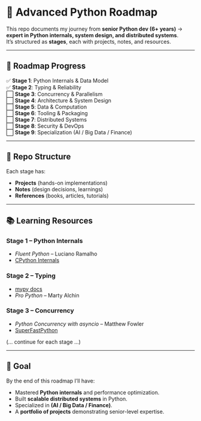 # 🐍 Advanced Python Roadmap

This repo documents my journey from **senior Python dev (6+ years)** → **expert in Python internals, system design, and distributed systems**.  
It’s structured as **stages**, each with projects, notes, and resources.

---

## 🚦 Roadmap Progress

✅ **Stage 1**: Python Internals & Data Model  
✅ **Stage 2**: Typing & Reliability  
⬜ **Stage 3**: Concurrency & Parallelism  
⬜ **Stage 4**: Architecture & System Design  
⬜ **Stage 5**: Data & Computation  
⬜ **Stage 6**: Tooling & Packaging  
⬜ **Stage 7**: Distributed Systems  
⬜ **Stage 8**: Security & DevOps  
⬜ **Stage 9**: Specialization (AI / Big Data / Finance)  

---

## 📂 Repo Structure
Each stage has:
- **Projects** (hands-on implementations)
- **Notes** (design decisions, learnings)
- **References** (books, articles, tutorials)

---

## 📚 Learning Resources

### Stage 1 – Python Internals
- *Fluent Python* – Luciano Ramalho
- [CPython Internals](https://realpython.com/cpython-internals)

### Stage 2 – Typing
- [mypy docs](https://mypy.readthedocs.io)
- *Pro Python* – Marty Alchin

### Stage 3 – Concurrency
- *Python Concurrency with asyncio* – Matthew Fowler
- [SuperFastPython](https://superfastpython.com)

(... continue for each stage ...)

---

## 🎯 Goal
By the end of this roadmap I’ll have:
- Mastered **Python internals** and performance optimization.
- Built **scalable distributed systems** in Python.
- Specialized in **(AI / Big Data / Finance)**.
- A **portfolio of projects** demonstrating senior-level expertise.
